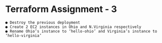 # Terraform Assignment - 3
```
● Destroy the previous deployment 
● Create 2 EC2 instances in Ohio and N.Virginia respectively 
● Rename Ohio’s instance to ‘hello-ohio’ and Virginia’s instance to ‘hello-virginia’
```